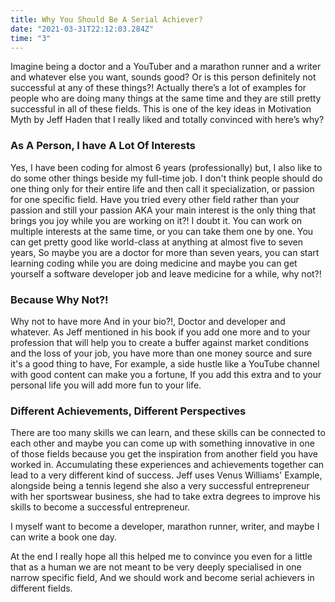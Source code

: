 ```yaml
---
title: Why You Should Be A Serial Achiever?
date: "2021-03-31T22:12:03.284Z"
time: "3"
---
```



Imagine being a doctor and a YouTuber and a marathon runner and a writer and whatever else you want, sounds good? Or is this person definitely not successful at any of these things?!
Actually there’s a lot of examples for people who are doing many things at the same time and they are still pretty successful in all of these fields. This is one of the key ideas in Motivation Myth by Jeff Haden that I really liked and totally convinced with here’s why?

### As A Person, I have A Lot Of Interests
Yes, I have been coding for almost 6 years (professionally) but, I also like to do some other things beside my full-time job. I don't think people should do one thing only for their entire life and then call it specialization, or passion for one specific field.
Have you tried every other field rather than your passion and still your passion AKA your main interest is the only thing that brings you joy while you are working on it?!
I doubt it. You can work on multiple interests at the same time, or you can take them one by one. You can get pretty good like world-class at anything at almost five to seven years,
So maybe you are a doctor for more than seven years, you can start learning coding while you are doing medicine and maybe you can get yourself a software developer job and leave medicine for a while, why not?!

### Because Why Not?!
Why not to have more And in your bio?!, Doctor and developer and whatever.
As Jeff mentioned in his book if you add one more and to your profession that will help you to create a buffer against market conditions and the loss of your job, you have more than one money source and sure it's a good thing to have, For example, a side hustle like a YouTube channel with good content can make you a fortune, If you add this extra and to your personal life you will add more fun to your life.

### Different Achievements, Different Perspectives
There are too many skills we can learn, and these skills can be connected to each other and maybe you can come up with something innovative in one of those fields because you get the inspiration from another field you have worked in. Accumulating these experiences and achievements together can lead to a very different kind of success. Jeff uses Venus Williams' Example, alongside being a tennis legend she also a very successful entrepreneur with her sportswear business, she had to take extra degrees to improve his skills to become a successful entrepreneur.

I myself want to become a developer, marathon runner, writer, and maybe I can write a book one day.

At the end I really hope all this helped me to convince you even for a little that as a human we are not meant to be very deeply specialised in one narrow specific field, And we should work and become serial achievers in different fields.

